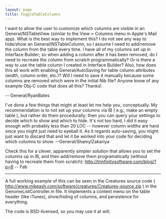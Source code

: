 ```yaml
---
layout: page
title: ToggleTableColumns
---
```


I want to allow the user to customize which columns are visible in an General/NSTableView (similar to the View > Columns menu in Apple's Mail app). What is the best way to implement this? I do not see any way to hide/show an General/NSTableColumn, so I assume I need to add/remove the column from the table every time. I have all of my columns set up in Interface Builder; so when adding a column after it has been removed, do I need to recreate the column from scratch programmatically? Or is there a way to use the table column I created in Interface Builder? Also, how does this all work with enabling General/AutoSaving for table column attributes (width, column order, etc.)? Will I need to save it manually because some columns are removed which were in the initial Nib file? Anyone know of any example Obj-C code that does all this? Thanks!

-- General/RyanBates

I've done a few things that might at least let me help you, conceptually. My recommendation is to not set up your columns via IB ( e.g., make an empty table ), but rather do them procedurally; then you can query your settings to decide which to show and which to hide. It's not too hard, I did it easy enough with probably less than 20 LOC -- however column widths are hard since you might just need to eyeball it. As it regards auto-saving, you might just want to discard that and let it be worked into your code for deciding which columns to show. --General/ShamylZakariya


Check this for a clever, apparently simpler solution that allows you to set the columns up in IB, and then add/remove them programatically (without having to recreate them from scratch):
http://trinfinitysoftware.com/blog/?p=6
-- Fab

----
A full working example of this can be seen in the Creatures source code ( http://www.mikeash.com/software/creatures/Creatures-source.zip ) in the G<nowiki/>enomeListController.m file. It implements a context menu on the table header (like iTunes), show/hiding of columns, and persistence for everything.

The code is BSD-licensed, so you may use it at will.
